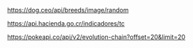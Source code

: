 https://dog.ceo/api/breeds/image/random

https://api.hacienda.go.cr/indicadores/tc

https://pokeapi.co/api/v2/evolution-chain?offset=20&limit=20